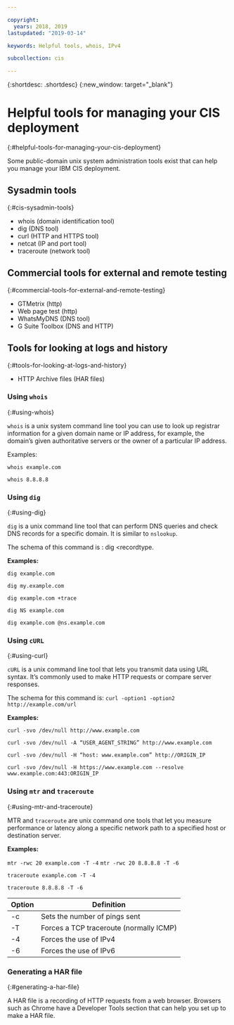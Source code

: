 ```yaml
---

copyright:
  years: 2018, 2019
lastupdated: "2019-03-14"

keywords: Helpful tools, whois, IPv4

subcollection: cis

---
```


{:shortdesc: .shortdesc}
{:new_window: target="_blank"}

# Helpful tools for managing your CIS deployment
{:#helpful-tools-for-managing-your-cis-deployment}

Some public-domain unix system administration tools exist that can help you manage your IBM CIS deployment.

## Sysadmin tools
{:#cis-sysadmin-tools}

 * whois (domain identification tool)
 * dig (DNS tool)
 * curl (HTTP and HTTPS tool)
 * netcat (IP and port tool)
 * traceroute (network tool)

## Commercial tools for external and remote testing
{:#commercial-tools-for-external-and-remote-testing}

 * GTMetrix (http)
 * Web page test (http)
 * WhatsMyDNS (DNS tool)
 * G Suite Toolbox (DNS and HTTP)

## Tools for looking at logs and history
{:#tools-for-looking-at-logs-and-history}

 * HTTP Archive files (HAR files)


### Using `whois`
{:#using-whois}

`whois` is a unix system command line tool you can use to look up registrar information for a given domain name or IP address, for example, the domain’s given authoritative servers or the owner of a particular IP address.

Examples:

`whois example.com`

`whois 8.8.8.8`

### Using `dig`
{:#using-dig}

`dig` is a unix command line tool that can perform DNS queries and check DNS records for a specific domain. It is similar to `nslookup`.

The schema of this command is : dig <recordtype. <domainname> <options>

**Examples:**

`dig example.com`

`dig my.example.com`

`dig example.com +trace`

`dig NS example.com`

`dig example.com @ns.example.com`

### Using `cURL`
{:#using-curl}

`cURL` is a unix command line tool that lets you transmit data using URL syntax. It’s commonly used to make HTTP requests or compare server responses.

The schema for this command is: `curl -option1 -option2 http://example.com/url`

**Examples:**

`curl -svo /dev/null http://www.example.com`

`curl -svo /dev/null -A “USER_AGENT_STRING” http://www.example.com`

`curl -svo /dev/null -H “host: www.example.com” http://ORIGIN_IP`

`curl -svo /dev/null -H https://www.example.com --resolve www.example.com:443:ORIGIN_IP`

### Using `mtr` and `traceroute`
{:#using-mtr-and-traceroute}

MTR and `traceroute` are unix command one tools that let you measure performance or latency along a specific network path to a specified host or destination server.

**Examples:**

`mtr -rwc 20 example.com -T -4`
`mtr -rwc 20 8.8.8.8 -T -6`

`traceroute example.com -T -4`

`traceroute 8.8.8.8 -T -6`

| Option | Definition |
|---------|-----------|
| -c | Sets the number of pings sent |
| -T | Forces a TCP traceroute (normally ICMP) |
| -4 | Forces the use of IPv4 |
| -6 | Forces the use of IPv6 |

### Generating a HAR file
{:#generating-a-har-file}

A HAR file is a recording of HTTP requests from a web browser. Browsers such as Chrome have a Developer Tools section that can help you set up to make a HAR file.
